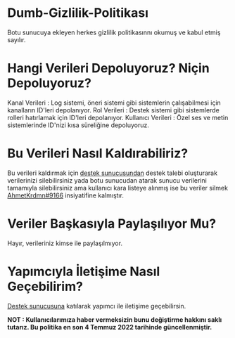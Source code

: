 # Dumb-Gizlilik-Politikası
Botu sunucuya ekleyen herkes gizlilik politikasınnı okumuş ve kabul etmiş sayılır.

# Hangi Verileri Depoluyoruz? Niçin Depoluyoruz?
Kanal Verileri : Log sistemi, öneri sistemi gibi sistemlerin çalışabilmesi için kanalların ID'leri depolanıyor.
Rol Verileri : Destek sistemi gibi sistemlerde rolleri hatırlamak için ID'leri depolanıyor.
Kullanıcı Verileri : Özel ses ve metin sistemlerinde ID'nizi kısa süreliğine depoluyoruz.

# Bu Verileri Nasıl Kaldırabiliriz?
Bu verileri kaldırmak için [destek sunucusundan](https://discord.gg/uhQR4TSAfW) destek talebi oluşturarak verilerinizi silebilirsiniz yada botu sunucudan atarak sunucu verilerini tamamıyla silebilirsiniz ama kullanıcı kara listeye alınmış ise bu veriler silmek [AhmetKrdmn#9166](https://discord.com/users/972139957328179211) insiyatifine kalmıştır.

# Veriler Başkasıyla Paylaşılıyor Mu?
Hayır, verileriniz kimse ile paylaşılmıyor.

# Yapımcıyla İletişime Nasıl Geçebilirim?
[Destek sunucusuna](https://discord.gg/uhQR4TSAfW) katılarak yapımcı ile iletişime geçebilirsin.

**NOT : Kullanıcılarımıza haber vermeksizin bunu değiştirme hakkını saklı tutarız. Bu politika en son 4 Temmuz 2022 tarihinde güncellenmiştir.**
